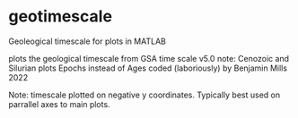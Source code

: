 # geotimescale
Geoleogical timescale for plots in MATLAB

plots the geological timescale
from GSA time scale v5.0
note: Cenozoic and Silurian plots Epochs instead of Ages
coded (laboriously) by Benjamin Mills 2022

Note: timescale plotted on negative y coordinates. Typically best used on parrallel axes to main plots.
